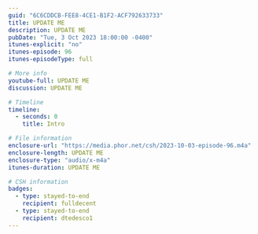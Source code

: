 ```yaml
---
guid: "6C6CDDCB-FEE8-4CE1-B1F2-ACF792633733"
title: UPDATE ME
description: UPDATE ME 
pubDate: "Tue, 3 Oct 2023 18:00:00 -0400"
itunes-explicit: "no"
itunes-episode: 96
itunes-episodeType: full

# More info
youtube-full: UPDATE ME
discussion: UPDATE ME

# Timeline
timeline:
  - seconds: 0
    title: Intro

# File information
enclosure-url: "https://media.phor.net/csh/2023-10-03-episode-96.m4a"
enclosure-length: UPDATE ME
enclosure-type: "audio/x-m4a"
itunes-duration: UPDATE ME

# CSH information
badges:
  - type: stayed-to-end
    recipient: fulldecent
  - type: stayed-to-end
    recipient: dtedesco1
---
```

